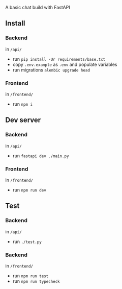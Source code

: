 A basic chat build with FastAPI

## Install

### Backend
in `/api/`

* run `pip install -Ur requirements/base.txt`
* copy `.env.example` as `.env` and populate variables
* run migrations `alembic upgrade head`

### Frontend
in `/frontend/`

* run `npm i`

## Dev server

### Backend
in `/api/`

* run `fastapi dev ./main.py`

### Frontend
in `/frontend/`

* run `npm run dev`


## Test

### Backend
in `/api/`

* run `./test.py`


### Backend
in `/frontend/`

* run `npm run test`
* run `npm run typecheck`